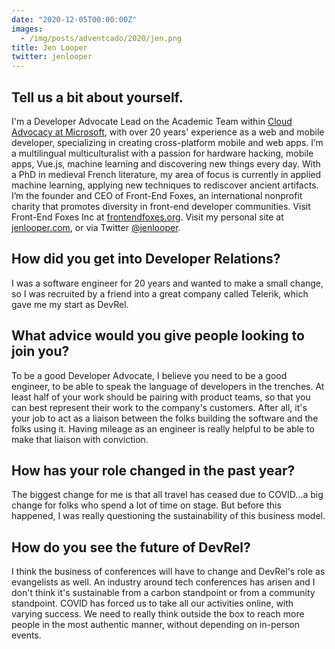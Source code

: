```yaml
---
date: "2020-12-05T00:00:00Z"
images:
  - /img/posts/adventcado/2020/jen.png
title: Jen Looper
twitter: jenlooper
---
```


## Tell us a bit about yourself.

I'm a Developer Advocate Lead on the Academic Team within [Cloud Advocacy at Microsoft](https://developer.microsoft.com/en-us/advocates/), with over 20 years' experience as a web and mobile developer, specializing in creating cross-platform mobile and web apps. I’m a multilingual multiculturalist with a passion for hardware hacking, mobile apps, Vue.js, machine learning and discovering new things every day. With a PhD in medieval French literature, my area of focus is currently in applied machine learning, applying new techniques to rediscover ancient artifacts. I’m the founder and CEO of Front-End Foxes, an international nonprofit charity that promotes diversity in front-end developer communities. Visit Front-End Foxes Inc at [frontendfoxes.org](https://www.frontendfoxes.org). Visit my personal site at [jenlooper.com](https://www.jenlooper.com), or via Twitter [@jenlooper](https://twitter.com/jenlooper).

## How did you get into Developer Relations?

I was a software engineer for 20 years and wanted to make a small change, so I was recruited by a friend into a great company called Telerik, which gave me my start as DevRel.

## What advice would you give people looking to join you?

To be a good Developer Advocate, I believe you need to be a good engineer, to be able to speak the language of developers in the trenches. At least half of your work should be pairing with product teams, so that you can best represent their work to the company's customers. After all, it's your job to act as a liaison between the folks building the software and the folks using it. Having mileage as an engineer is really helpful to be able to make that liaison with conviction.

## How has your role changed in the past year?

The biggest change for me is that all travel has ceased due to COVID...a big change for folks who spend a lot of time on stage. But before this happened, I was really questioning the sustainability of this business model.

## How do you see the future of DevRel?

I think the business of conferences will have to change and DevRel's role as evangelists as well. An industry around tech conferences has arisen and I don't think it's sustainable from a carbon standpoint or from a community standpoint. COVID has forced us to take all our activities online, with varying success. We need to really think outside the box to reach more people in the most authentic manner, without depending on in-person events.
